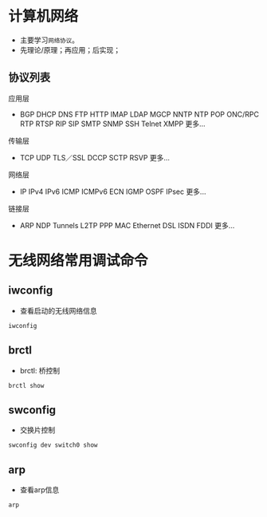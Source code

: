 # 计算机网络

* 主要学习`网络协议`。
* 先理论/原理；再应用；后实现；

## 协议列表

应用层

* BGP DHCP DNS FTP HTTP IMAP LDAP MGCP NNTP NTP POP ONC/RPC RTP RTSP RIP SIP SMTP SNMP SSH Telnet XMPP 更多...

传输层

* TCP UDP TLS／SSL DCCP SCTP RSVP 更多...

网络层

* IP IPv4 IPv6 ICMP ICMPv6 ECN IGMP OSPF IPsec 更多...

链接层

* ARP NDP Tunnels L2TP PPP MAC Ethernet DSL ISDN FDDI 更多...

# 无线网络常用调试命令

## iwconfig

* 查看启动的无线网络信息

```shell
iwconfig
```

## brctl

* brctl: 桥控制

```shell
brctl show
```

## swconfig

* 交换片控制

```shell
swconfig dev switch0 show
```

## arp

* 查看arp信息

```
arp
```
